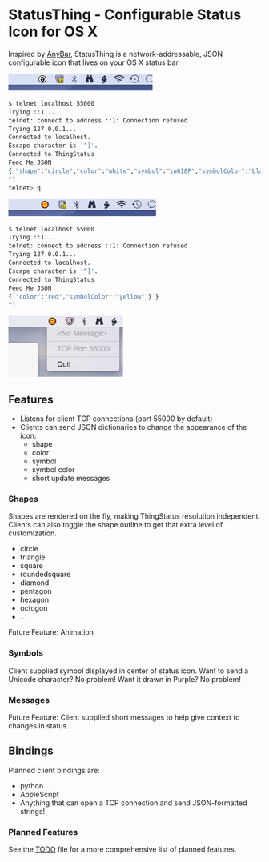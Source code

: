 # StatusThing - Configurable Status Icon for OS X

Inspired by <a href="https://github.com/tonsky/AnyBar">AnyBar</a>, StatusThing is a network-addressable, JSON configurable icon that lives on your OS X status bar.

<img src="Screenshots/ScreenShot0.png"/>

```sh
$ telnet localhost 55000
Trying ::1...
telnet: connect to address ::1: Connection refused
Trying 127.0.0.1...
Connected to localhost.
Escape character is '^]'.
Connected to ThingStatus
Feed Me JSON
{ "shape":"circle","color":"white","symbol":"\u018F","symbolColor":"black" }
^]
telnet> q
```

<img src="Screenshots/ScreenShot1.png"/>

```sh
$ telnet localhost 55000
Trying ::1...
telnet: connect to address ::1: Connection refused
Trying 127.0.0.1...
Connected to localhost.
Escape character is '^]'.
Connected to ThingStatus
Feed Me JSON
{ "color":"red","symbolColor":"yellow" } }
^]

```
<img src="Screenshots/ScreenShot2.png"/>

## Features
- Listens for client TCP connections (port 55000 by default)
- Clients can send JSON dictionaries to change the appearance of the icon:
  - shape
  - color
  - symbol
  - symbol color
  - short update messages


### Shapes
Shapes are rendered on the fly, making ThingStatus resolution independent.  Clients can also toggle the shape outline to get that extra level of customization.

  - circle
  - triangle
  - square
  - roundedsquare
  - diamond
  - pentagon
  - hexagon
  - octogon
  - ...

Future Feature: Animation

### Symbols

Client supplied symbol displayed in center of status icon. Want to send a Unicode character? No problem! Want it drawn in Purple? No problem!

### Messages

Future Feature: Client supplied short messages to help give context to changes in status.


## Bindings

Planned client bindings are:
- python
- AppleScript
- Anything that can open a TCP connection and send JSON-formatted strings!

### Planned Features

See the <a href="https://github.com/JnyJny/StatusThing/blob/master/StatusThing/TODO">TODO</a> file for a more comprehensive list of planned features.

